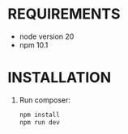 # REQUIREMENTS

- node version 20
- npm 10.1

# INSTALLATION

1. Run composer:
   ```bash
   npm install
   npm run dev
